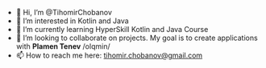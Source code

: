 - 👋 Hi, I’m @TihomirChobanov
- 👀 I’m interested in Kotlin and Java
- 🌱 I’m currently learning HyperSkill Kotlin and Java Course
- 💞️ I’m looking to collaborate on projects. My goal is to create applications with **Plamen Tenev** /olqmin/
- 📫 How to reach me here: tihomir.chobanov@gmail.com

<!---
TihomirChobanov/TihomirChobanov is a ✨ special ✨ repository because its `README.md` (this file) appears on your GitHub profile.
You can click the Preview link to take a look at your changes.
--->
